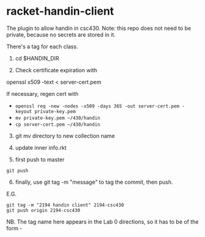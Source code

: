 racket-handin-client
====================

The plugin to allow handin in csc430. Note: this repo does not need to be
private, because no secrets are stored in it.

There's a tag for each class.

1) cd $HANDIN_DIR

2) Check certificate expiration with

openssl x509 -text < server-cert.pem 

If necessary, regen cert with

- `openssl req -new -nodes -x509 -days 365 -out server-cert.pem -keyout private-key.pem`
- `mv private-key.pem ~/430/handin`
- `cp server-cert.pem ~/430/handin`

3) git mv directory to new collection name

4) update inner info.rkt

5) first push to master

```
git push
```

6) finally, use git tag -m "message" <name-of-tag> to tag the commit, then push.

E.G.

```
git tag -m "2194 handin client" 2194-csc430
git push origin 2194-csc430
```

NB. The tag name here appears in the Lab 0 directions, so it has to be of the form <qtr>-<course>

